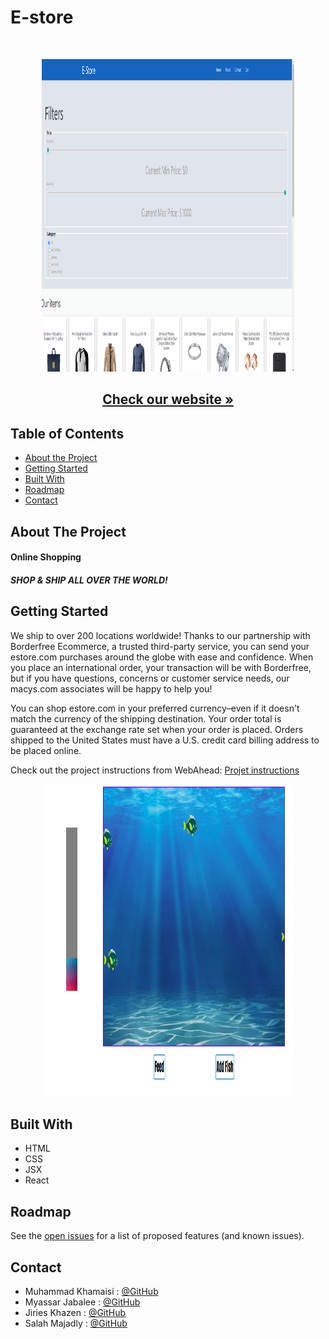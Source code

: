 # E-store

<br />

<p align = "center">
  <img src= 'https://github.com/WebAhead7/E-Strore/blob/main/README.png' width="80%" height="500" />
</p>
  <h2 align="center"><a href='https://angry-boyd-8fcdcd.netlify.app'><strong>Check our website »</strong></a>

<!-- TABLE OF CONTENTS -->

## Table of Contents

- [About the Project](#about-the-project)
- [Getting Started](#getting-started)
- [Built With](#built-with)
- [Roadmap](#roadmap)
- [Contact](#contact)

<!-- ABOUT THE PROJECT -->

## About The Project

#### Online Shopping

##### SHOP & SHIP ALL OVER THE WORLD!

<!-- GETTING STARTED -->

## Getting Started

We ship to over 200 locations worldwide! Thanks to our partnership with Borderfree Ecommerce, a trusted third-party service, you can send your estore.com purchases around the globe with ease and confidence. When you place an international order, your transaction will be with Borderfree, but if you have questions, concerns or customer service needs, our macys.com associates will be happy to help you!

You can shop estore.com in your preferred currency–even if it doesn't match the currency of the shipping destination. Your order total is guaranteed at the exchange rate set when your order is placed. Orders shipped to the United States must have a U.S. credit card billing address to be placed online.

Check out the project instructions from WebAhead: [Projet instructions](https://github.com/WebAhead/master-reference/blob/master/coursebook/week-8/project.md)

<p align = "center">
  <img src= 'https://github.com/WebAhead7/fishy/blob/main/public/images/screenshotpng' width="80%" height="500" />
</p>

## Built With

- HTML
- CSS
- JSX
- React

<!-- ROADMAP -->

## Roadmap

See the [open issues](https://github.com/WebAhead7/E-Strore/issues) for a list of proposed features (and known issues).

<!-- CONTACT -->

## Contact

- Muhammad Khamaisi : [@GitHub](https://github.com/muhkham)
- Myassar Jabalee : [@GitHub](https://github.com/myassar1211)
- Jiries Khazen : [@GitHub](https://github.com/jiries-khazen)
- Salah Majadly : [@GitHub](https://github.com/mjmajadly)
